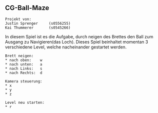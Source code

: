 ## CG-Ball-Maze

	Projekt von:
	Justin Sprenger		(s0556255)
	Kai Thummerer		(s0545266)

In diesem Spiel ist es die Aufgabe, durch neigen des Brettes den Ball zum Ausgang zu Navigieren(das Loch).
Dieses Spiel beinhaltet momentan 3 verschiedene Level, welche nacheinander gestartet werden.

	Brett neigen:
	* nach oben:	w
	* nach unten:	a
	* nach Links:	s
	* nach Rechts:	d

	Kamera steuerung:
	* x
	* y
	* z

	Level neu starten:
	* r
